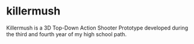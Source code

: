 # killermush
Killermush is a 3D Top-Down Action Shooter Prototype developed during the third and fourth year of my high school path. 
